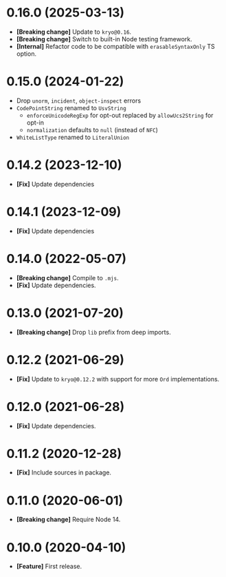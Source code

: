 # 0.16.0 (2025-03-13)

- **[Breaking change]** Update to `kryo@0.16`.
- **[Breaking change]** Switch to built-in Node testing framework.
- **[Internal]** Refactor code to be compatible with `erasableSyntaxOnly` TS option.

# 0.15.0 (2024-01-22)

- Drop `unorm`, `incident`, `object-inspect` errors
- `CodePointString` renamed to `UsvString`
  - `enforceUnicodeRegExp` for opt-out replaced by `allowUcs2String` for opt-in
  - `normalization` defaults to `null` (instead of `NFC`)
- `WhiteListType` renamed to `LiteralUnion`

# 0.14.2 (2023-12-10)

- **[Fix]** Update dependencies

# 0.14.1 (2023-12-09)

- **[Fix]** Update dependencies

# 0.14.0 (2022-05-07)

- **[Breaking change]** Compile to `.mjs`.
- **[Fix]** Update dependencies.

# 0.13.0 (2021-07-20)

- **[Breaking change]** Drop `lib` prefix from deep imports.

# 0.12.2 (2021-06-29)

- **[Fix]** Update to `kryo@0.12.2` with support for more `Ord` implementations.

# 0.12.0 (2021-06-28)

- **[Fix]** Update dependencies.

# 0.11.2 (2020-12-28)

- **[Fix]** Include sources in package.

# 0.11.0 (2020-06-01)

- **[Breaking change]** Require Node 14.

# 0.10.0 (2020-04-10)

- **[Feature]** First release.

